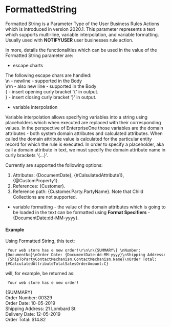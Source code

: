 # FormattedString

Formatted String is a Parameter Type of the User Business Rules Actions which is introduced in version 2020.1. This parameter represents a text which supports multi-line, variable interpolation, and variable formatting. Usually used with **NOTIFYUSER** user businesses rule action.
 
In more, details the functionalities which can be used in the value of the Formatted String parameter are: 
 
  - escape charts 

The following escape chars are handled:<br>
\n - newline - supported in the Body<br>
\r\n - also new line - supported in the Body<br>
\{ - insert opening curly bracket '{' in output.<br> 
\} - insert closing curly bracket '}' in output. <br>
 
  - variable interpolation

Variable interpolation allows specifying variables into a string using placeholders which when executed are replaced with their corresponding values. In the perspective of EnterpriseOne those variables are the domain attributes - both system domain attributes and calculated attributes. When called the domain attribute value is calculated for the particular entity record for which the rule is executed. In order to specify a placeholder, aka call a domain attribute in text, we must specify the domain attribute name in curly brackets '{...}'.

Currently are supported the following options:<br>
1. Attributes: {DocumentDate}, {#CalsulatedAttribute1}, {@CustomProperty1}. <br>
2. References: {Customer}.<br>
3. Reference path: {Customer.Party.PartyName}. Note that Child Collections are not supported.<br>
 
-  variable formatting - the value of the domain attributes which is going to be loaded in the text can be formatted using **Format Specifiers** - {DocumentDate:dd-MM-yyyy}.
 
#### Example
Using Formatted String, this text:<br>

     Your web store has e new order!\r\n\n\{SUMMARY\} \nNumber: {DocumentNo}\nOrder Date: {DocumentDate:dd-MM-yyyy}\nShipping Address:
     {ShipToPartyContactMechanism.ContactMechanism.Name}\nOrder Total: {#CalculatedAttributeTotalSalesOrderAmount:C}
 
will, for example, be returned as:

     Your web store has e new order!
 
{SUMMARY}<br>
Order Number: 00329<br>
Order Date: 10-05-2019<br>
Shipping Address: 21 Lombard St<br>
Delivery Date: 12-05-2019<br>
Order Total: $14.82<br>


